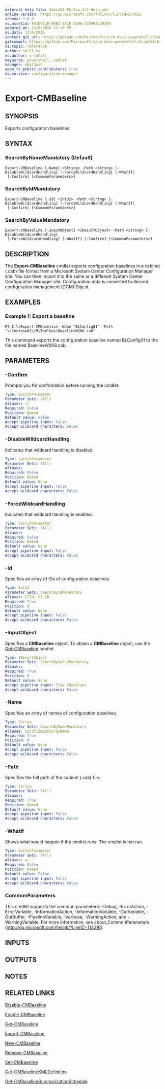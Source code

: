 ```yaml
---
external help file: AdminUI.PS.Dcm.dll-Help.xml
online version: https://go.microsoft.com/fwlink/?linkid=834013
schema: 2.0.0
ms.assetid: E01D931B-EEB2-4A1E-A206-CCE907238209
updated_at: 12/6/2016 11:13 PM
ms.date: 12/6/2016
content_git_url: https://github.com/Microsoft/sccm-docs-powershell/blob/master/sccm-cmdlets/ConfigurationManager/vlatest/Export-CMBaseline.md
gitcommit: https://github.com/Microsoft/sccm-docs-powershell/blob/d1c6f0eeb340f832b2254d78bbd1bc9245dc24fc/sccm-cmdlets/ConfigurationManager/vlatest/Export-CMBaseline.md
ms.topic: reference
author: shill-ms
ms.author: v-suhill
keywords: powershell, cmdlet
manager: mbaldwin
open_to_public_contributors: true
ms.service: configuration-manager
---
```


# Export-CMBaseline

## SYNOPSIS
Exports configuration baselines.

## SYNTAX

### SearchByNameMandatory (Default)
```
Export-CMBaseline [-Name] <String> -Path <String> [-DisableWildcardHandling] [-ForceWildcardHandling] [-WhatIf]
 [-Confirm] [<CommonParameters>]
```

### SearchByIdMandatory
```
Export-CMBaseline [-Id] <Int32> -Path <String> [-DisableWildcardHandling] [-ForceWildcardHandling] [-WhatIf]
 [-Confirm] [<CommonParameters>]
```

### SearchByValueMandatory
```
Export-CMBaseline [-InputObject] <IResultObject> -Path <String> [-DisableWildcardHandling]
 [-ForceWildcardHandling] [-WhatIf] [-Confirm] [<CommonParameters>]
```

## DESCRIPTION
The **Export-CMBaseline** cmdlet exports configuration baselines in a cabinet (.cab) file format from a Microsoft System Center Configuration Manager site.
You can then import it to the same or a different System Center Configuration Manager site.
Configuration data is converted to desired configuration management (DCM) Digest.

## EXAMPLES

### Example 1: Export a baseline
```
PS C:\>Export-CMBaseline -Name "BLConfig01" -Path "\\Contoso01\CM\Toolbox\BaselineW2K8.cab"
```

This command exports the configuration baseline named BLConfig01 to the file named BaselineW2K8.cab.

## PARAMETERS

### -Confirm
Prompts you for confirmation before running the cmdlet.

```yaml
Type: SwitchParameter
Parameter Sets: (All)
Aliases: cf
Required: False
Position: Named
Default value: False
Accept pipeline input: False
Accept wildcard characters: False
```

### -DisableWildcardHandling
Indicates that wildcard handling is disabled.

```yaml
Type: SwitchParameter
Parameter Sets: (All)
Aliases: 
Required: False
Position: Named
Default value: None
Accept pipeline input: False
Accept wildcard characters: False
```

### -ForceWildcardHandling
Indicates that wildcard handling is enabled.

```yaml
Type: SwitchParameter
Parameter Sets: (All)
Aliases: 
Required: False
Position: Named
Default value: None
Accept pipeline input: False
Accept wildcard characters: False
```

### -Id
Specifies an array of IDs of configuration baselines.

```yaml
Type: Int32
Parameter Sets: SearchByIdMandatory
Aliases: CIId, CI_ID
Required: True
Position: 0
Default value: None
Accept pipeline input: False
Accept wildcard characters: False
```

### -InputObject
Specifies a **CMBaseline** object.
To obtain a **CMBaseline** object, use the [Get-CMBaseline](./Get-CMBaseline.md) cmdlet.

```yaml
Type: IResultObject
Parameter Sets: SearchByValueMandatory
Aliases: 
Required: True
Position: 0
Default value: None
Accept pipeline input: True (ByValue)
Accept wildcard characters: False
```

### -Name
Specifies an array of names of configuration baselines.

```yaml
Type: String
Parameter Sets: SearchByNameMandatory
Aliases: LocalizedDisplayName
Required: True
Position: 0
Default value: None
Accept pipeline input: False
Accept wildcard characters: False
```

### -Path
Specifies the full path of the cabinet (.cab) file.

```yaml
Type: String
Parameter Sets: (All)
Aliases: 
Required: True
Position: Named
Default value: None
Accept pipeline input: False
Accept wildcard characters: False
```

### -WhatIf
Shows what would happen if the cmdlet runs.
The cmdlet is not run.

```yaml
Type: SwitchParameter
Parameter Sets: (All)
Aliases: wi
Required: False
Position: Named
Default value: False
Accept pipeline input: False
Accept wildcard characters: False
```

### CommonParameters
This cmdlet supports the common parameters: -Debug, -ErrorAction, -ErrorVariable, -InformationAction, -InformationVariable, -OutVariable, -OutBuffer, -PipelineVariable, -Verbose, -WarningAction, and -WarningVariable. For more information, see about_CommonParameters (http://go.microsoft.com/fwlink/?LinkID=113216).

## INPUTS

## OUTPUTS

## NOTES

## RELATED LINKS

[Disable-CMBaseline](xref:ConfigurationManager/vlatest/Disable-CMBaseline.md)

[Enable-CMBaseline](xref:ConfigurationManager/vlatest/Enable-CMBaseline.md)

[Get-CMBaseline](xref:ConfigurationManager/vlatest/Get-CMBaseline.md)

[Import-CMBaseline](xref:ConfigurationManager/vlatest/Import-CMBaseline.md)

[New-CMBaseline](xref:ConfigurationManager/vlatest/New-CMBaseline.md)

[Remove-CMBaseline](xref:ConfigurationManager/vlatest/Remove-CMBaseline.md)

[Set-CMBaseline](xref:ConfigurationManager/vlatest/Set-CMBaseline.md)

[Get-CMBaselineXMLDefinition](xref:ConfigurationManager/vlatest/Get-CMBaselineXMLDefinition.md)

[Get-CMBaselineSummarizationSchedule](xref:ConfigurationManager/vlatest/Get-CMBaselineSummarizationSchedule.md)
